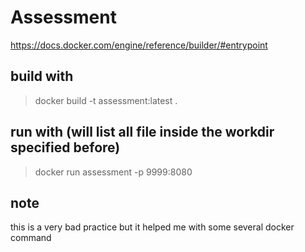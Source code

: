 # Assessment

https://docs.docker.com/engine/reference/builder/#entrypoint

## build with

> docker build -t assessment:latest .

## run with (will list all file inside the workdir specified before)

> docker run assessment -p 9999:8080

## note

this is a very bad practice but it helped me with some several docker command


